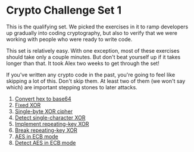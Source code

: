 
# Crypto Challenge Set 1

This is the qualifying set. We picked the exercises in it to ramp developers up gradually into coding cryptography, but also to verify that we were working with people who were ready to write code.

This set is relatively easy. With one exception, most of these exercises should take only a couple minutes. But don't beat yourself up if it takes longer than that. It took Alex two weeks to get through the set!

If you've written any crypto code in the past, you're going to feel like skipping a lot of this. Don't skip them. At least two of them (we won't say which) are important stepping stones to later attacks.

1. [Convert hex to base64](challenges/challenge-1.md)
2. [Fixed XOR](challenges/challenge-2.md)
3. [Single-byte XOR cipher](challenges/challenge-3.md)
4. [Detect single-character XOR](challenges/challenge-4.md)
5. [Implement repeating-key XOR](challenges/challenge-5.md)
6. [Break repeating-key XOR](challenges/challenge-6.md)
7. [AES in ECB mode](challenges/challenge-7.md)
8. [Detect AES in ECB mode](challenges/challenge-8.md)
